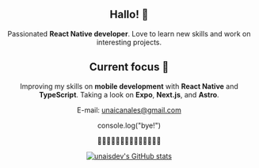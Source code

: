 <div style="text-align:center;">



  
  
## Hallo! 👋
Passionated **React Native developer**. Love to learn new skills and work on interesting projects.


## Current focus 🌱
 
Improving my skills on **mobile development** with **React Native** and **TypeScript**. Taking a look on **Expo**, **Next.js**, and **Astro**.


E-mail: unaicanales@gmail.com

console.log("bye!")

  🔽🔽🔽🔽🔽🔽🔽🔽🔽🔽🔽🔽🔽🔽
  
[![unaisdev's GitHub stats](https://github-readme-stats.vercel.app/api?username=unaisdev&layout=compact&langs_count=6&hide=html,css&title_color=ffffff&text_color=c9cacc&icon_color=4AB197&bg_color=1A2B34)](https://github.com/unaisdev)

<br />


  
</div>


<!--
**unaisdev/unaisdev** is a ✨ _special_ ✨ repository because its `README.md` (this file) appears on your GitHub profile.



Here are some ideas to get you started:

- 🔭 I’m currently working on ...
- 🌱 I’m currently learning ...
- 👯 I’m looking to collaborate on ...
- 🤔 I’m looking for help with ...
- 💬 Ask me about ...
- 📫 How to reach me: ...
- 😄 Pronouns: ...
- ⚡ Fun fact: ...
-->
